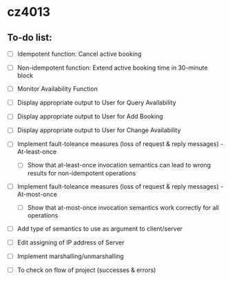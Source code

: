 # cz4013



## To-do list:

- [ ] Idempotent function: Cancel active booking

- [ ] Non-idempotent function: Extend active booking time in 30-minute block

- [ ] Monitor Availability Function

- [ ] Display appropriate output to User for Query Availability

- [ ] Display appropriate output to User for Add Booking

- [ ] Display appropriate output to User for Change Availability

- [ ] Implement fault-toleance measures (loss of request & reply messages) - At-least-once
    - [ ] Show that at-least-once invocation semantics can lead to wrong results for non-idempotent operations

- [ ] Implement fault-toleance measures (loss of request & reply messages) - At-most-once
    - [ ] Show that at-most-once invocation semantics work correctly for all operations

- [ ] Add type of semantics to use as argument to client/server

- [ ] Edit assigning of IP address of Server

- [ ] Implement marshalling/unmarshalling

- [ ] To check on flow of project (successes & errors)
    

    

